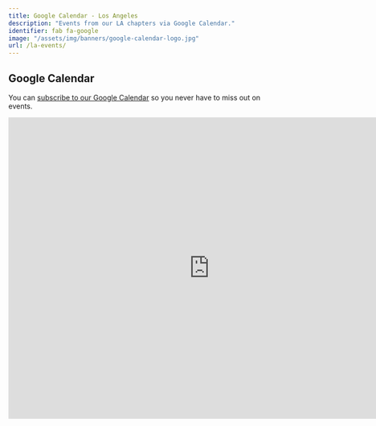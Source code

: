 ```yaml
---
title: Google Calendar - Los Angeles
description: "Events from our LA chapters via Google Calendar."
identifier: fab fa-google
image: "/assets/img/banners/google-calendar-logo.jpg"
url: /la-events/
---
```


## Google Calendar

You can [subscribe to our Google Calendar](https://calendar.google.com/calendar/embed?src=u2irek78d7kkavrli3n4cicirc@group.calendar.google.com&ctz=America/Los_Angeles) so you never have to miss out on events.

<iframe src="https://calendar.google.com/calendar/embed?height=600&amp;wkst=1&amp;bgcolor=%23FFFFFF&amp;src=u2irek78d7kkavrli3n4cicirc%40group.calendar.google.com&amp;color=%238C500B&amp;ctz=America%2FLos_Angeles" style="border-width:0" width="800" height="600" frameborder="0" scrolling="no"></iframe>
